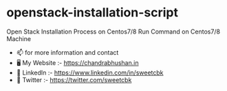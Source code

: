 # openstack-installation-script
 Open Stack Installation Process on Centos7/8
Run Command on Centos7/8 Machine
- 📫 for more information and contact
- 🖥️ My Website  :- https://chandrabhushan.in
-  🤖 LinkedIn   :- https://www.linkedin.com/in/sweetcbk
-  🤖 Twitter    :- https://twitter.com/sweetcbk
